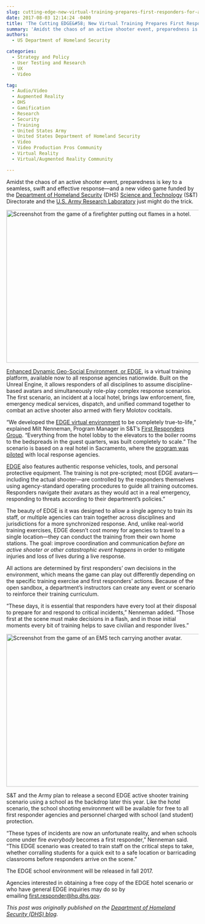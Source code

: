 ```yaml
---
slug: cutting-edge-new-virtual-training-prepares-first-responders-for-active-shooter-incidents
date: 2017-08-03 12:14:24 -0400
title: 'The Cutting EDGE&#58; New Virtual Training Prepares First Responders for Active Shooter Incidents'
summary: 'Amidst the chaos of an active shooter event, preparedness is key to a seamless, swift and effective response—and a new video game funded by the Department of Homeland Security (DHS) Science and Technology Directorate and the U.S. Army Research Laboratory just might do the trick.'
authors: 
  - US Department of Homeland Security

categories: 
  - Strategy and Policy
  - User Testing and Research
  - UX
  - Video

tag: 
  - Audio/Video
  - Augmented Reality
  - DHS
  - Gamification
  - Research
  - Security
  - Training
  - United States Army
  - United States Department of Homeland Security
  - Video
  - Video Production Pros Community
  - Virtual Reality
  - Virtual/Augmented Reality Community

---
```


Amidst the chaos of an active shooter event, preparedness is key to a seamless, swift and effective response—and a new video game funded by the <a href="https://www.dhs.gov/">Department of Homeland Security</a> (DHS) <a href="https://www.dhs.gov/science-and-technology">Science and Technology</a> (S&amp;T) Directorate and the <a href="http://www.arl.army.mil/">U.S. Army Research Laboratory</a> just might do the trick.

<img class="aligncenter size-full wp-image-387805" src="https://s3.amazonaws.com/digitalgov/legacy-img/2017/08/600-x-400-DHS-EDGE-FRS-01.jpg" alt="Screenshot from the game of a firefighter putting out flames in a hotel." width="600" height="400" />

<a href="https://www.dhs.gov/publication/virtual-training">Enhanced Dynamic Geo-Social Environment, or EDGE</a>, is a virtual training platform, available now to all response agencies nationwide. Built on the Unreal Engine, it allows responders of all disciplines to assume discipline-based avatars and simultaneously role-play complex response scenarios. The first scenario, an incident at a local hotel, brings law enforcement, fire, emergency medical services, dispatch, and unified command together to combat an active shooter also armed with fiery Molotov cocktails.

“We developed the <a href="https://www.dhs.gov/science-and-technology/virtual-training-100-seconds-video">EDGE virtual environment</a> to be completely true-to-life,” explained Milt Nenneman, Program Manager in S&amp;T’s <a href="https://www.dhs.gov/science-and-technology/first-responders-group">First Responders Group</a>. “Everything from the hotel lobby to the elevators to the boiler rooms to the bedspreads in the guest quarters, was built completely to scale.” The scenario is based on a real hotel in Sacramento, where the <a href="https://www.dhs.gov/st-snapshot-training-first-responders-active-shooter-response">program was piloted</a> with local response agencies.

<a href="https://www.dhs.gov/science-and-technology/enhanced-dynamic-geo-social-environment-edge">EDGE</a> also features authentic response vehicles, tools, and personal protective equipment. The training is not pre-scripted; most EDGE avatars—including the actual shooter—are controlled by the responders themselves using agency-standard operating procedures to guide all training outcomes. Responders navigate their avatars as they would act in a real emergency, responding to threats according to their department’s policies.”

The beauty of EDGE is it was designed to allow a single agency to train its staff, or multiple agencies can train together across disciplines and jurisdictions for a more synchronized response. And, unlike real-world training exercises, EDGE doesn’t cost money for agencies to travel to a single location—they can conduct the training from their own home stations. The goal: improve coordination and communication <em>before an active shooter or other catastrophic event happens</em> in order to mitigate injuries and loss of lives during a live response.

All actions are determined by first responders’ own decisions in the environment, which means the game can play out differently depending on the specific training exercise and first responders’ actions. Because of the open sandbox, a department’s instructors can create any event or scenario to reinforce their training curriculum.

“These days, it is essential that responders have every tool at their disposal to prepare for and respond to critical incidents,” Nenneman added. “Those first at the scene must make decisions in a flash, and in those initial moments every bit of training helps to save civilian and responder lives.”

<img class="aligncenter size-full wp-image-387806" src="https://s3.amazonaws.com/digitalgov/legacy-img/2017/08/600-x-400-DHS-EMS_Carry.jpg" alt="Screenshot from the game of an EMS tech carrying another avatar." width="600" height="400" />

S&amp;T and the Army plan to release a second EDGE active shooter training scenario using a school as the backdrop later this year. Like the hotel scenario, the school shooting environment will be available for free to all first responder agencies and personnel charged with school (and student) protection.

“These types of incidents are now an unfortunate reality, and when schools come under fire <em>everybody </em>becomes a first responder,” Nenneman said. “This EDGE scenario was created to train staff on the critical steps to take, whether corralling students for a quick exit to a safe location or barricading classrooms before responders arrive on the scene.”

The EDGE school environment will be released in fall 2017.

Agencies interested in obtaining a free copy of the EDGE hotel scenario or who have general EDGE inquiries may do so by emailing <a href="mailto:first.responder@hq.dhs.gov">first.responder@hq.dhs.gov</a>.
<div class="hdivider"></div>
<em>This post was originally published on the <a href="https://www.dhs.gov/blog/2017/07/26/st-uses-internet-things-improve-flood-alert-technology">Department of Homeland Security (DHS) blog</a>.</em>
